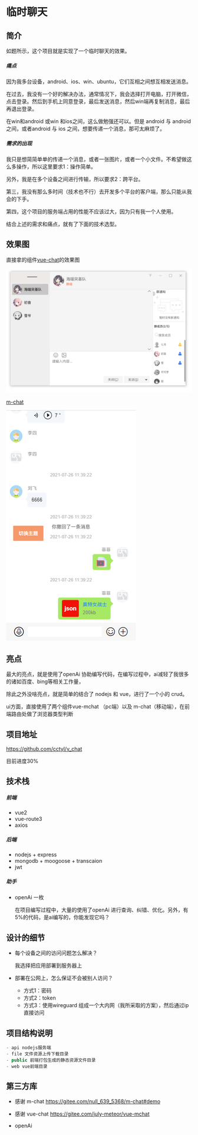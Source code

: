 # 临时聊天

## 简介

如题所示，这个项目就是实现了一个临时聊天的效果。

##### 痛点

因为我多台设备，android、ios、win、ubuntu，它们互相之间想互相发送消息。

在过去，我没有一个好的解决办法，通常情况下，我会选择打开电脑，打开微信，点击登录。然后到手机上同意登录，最后发送消息，然后win端再复制消息，最后再退出登录。

在win和android 或win 和ios之间，这么做勉强还可以。但是 android 与 android 之间，或者android 与 ios 之间，想要传递一个消息，那可太麻烦了。

##### 需求的出现

我只是想简简单单的传递一个消息，或者一张图片，或者一个小文件。不希望做这么多操作，所以这里要求1：操作简单。

另外，我是在多个设备之间进行传输，所以要求2：跨平台。

第三，我没有那么多时间（技术也不行）去开发多个平台的客户端，那么只能从我会的下手。

第四，这个项目的服务端占用的性能不应该过大，因为只有我一个人使用。

结合上述的需求和痛点，就有了下面的技术选型。



## 效果图

直接拿的组件[vue-chat](https://gitee.com/july-meteor/vue-mchat)的效果图

![MChat群聊界面](README.assets/MChat-group.png)

[m-chat](https://gitee.com/null_639_5368/m-chat)

![image-20230415125329407](README.assets/image-20230415125329407.png)

## 亮点

最大的亮点，就是使用了openAi 协助编写代码，在编写过程中，ai减轻了我很多的诸如百度、bing等相关工作量，

除此之外没啥亮点，就是简单的结合了 nodejs 和 vue，进行了一个小的 crud。

ui方面，直接使用了两个组件vue-mchat （pc端）以及 m-chat（移动端），在前端路由处做了浏览器类型判断

## 项目地址

https://github.com/cctyl/v_chat 

目前进度30%

## 技术栈

##### 前端

- vue2
- vue-route3
- axios

##### 后端

- nodejs + express
- mongodb + moogoose + transcaion
- jwt

##### 助手

- openAi 一枚

  在项目编写过程中，大量的使用了openAi 进行查询、纠错、优化。另外，有5%的代码，是ai编写的，你能发现它吗？

## 设计的细节

- 每个设备之间的访问问题怎么解决？

  我选择把应用部署到服务器上

- 部署在公网上，怎么保证不会被别人访问？

  - 方式1：密码
  - 方式2：token
  - 方式3：使用wireguard 组成一个大内网（我所采取的方案），然后通过ip直接访问

## 项目结构说明

```js
- api nodejs服务端
- file 文件资源上传下载目录
- public 前端打包生成的静态资源文件目录
- web vue前端目录
```

## 第三方库
- 感谢 m-chat https://gitee.com/null_639_5368/m-chat#demo 


- 感谢 vue-chat https://gitee.com/july-meteor/vue-mchat

- openAi 

  
